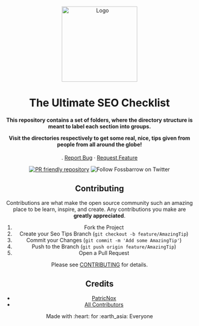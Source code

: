 <!-- PROJECT LOGO -->
<br />
<p align="center">
  <a href="https://github.com/fossbarrow/ultimate-seo-checklist">
    <img src="./seo.png" alt="Logo" width="200" height="200">
  </a>

   <h1 align="center"> The Ultimate SEO Checklist
</h1>
    <div align="center">
  <h4 >
This repository contains a set of folders, where the directory structure is meant to label each section into groups.

Visit the directories respectively to get some real, nice, tips given from people from all around the globe!

  </h4>
  <p>

  </p>
    .
    <a href="https://github.com/fossbarrow/ultimate-seo-checklistissues">Report Bug</a>
    ·
    <a href="https://github.com/fossbarrow/ultimate-seo-checklist/issues">Request Feature</a>
    
</p>

<!-- ABOUT THE PROJECT -->


<p float ="right">

[![PR friendly repository](https://img.shields.io/badge/Pull--Request-are%20welcome!-ff69b4)](/compare)
![Follow Fossbarrow on Twitter](https://img.shields.io/twitter/follow/fossbarrow?style=social)

</p>

<!-- CONTRIBUTING -->

## Contributing

Contributions are what make the open source community such an amazing place to be learn, inspire, and create. Any contributions you make are **greatly appreciated**.

1. Fork the Project
2. Create your Seo Tips Branch (`git checkout -b feature/AmazingTip`)
3. Commit your Changes (`git commit -m 'Add some AmazingTip'`)
4. Push to the Branch (`git push origin feature/AmazingTip`)
5. Open a Pull Request

Please see [CONTRIBUTING](CONTRIBUTING.md) for details.

<!-- <Names> -->

## Credits

- [PatricNox](https://github.com/PatricNox)
- [All Contributors](../../contributors)

<p align = "center" >Made with :heart: for :earth_asia: Everyone </p>
